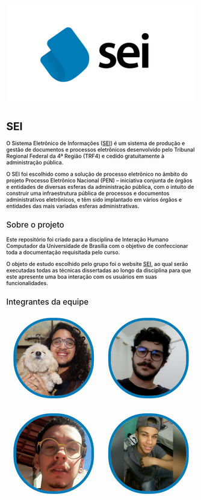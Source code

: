 <img src="./assets/images/word_mark.png" alt="SEI">

# SEI

O Sistema Eletrônico de Informações ([SEI](https://sei.df.gov.br/sip/login.php?sigla_orgao_sistema=GDF&sigla_sistema=SEI)) é um sistema de produção e gestão de documentos e processos eletrônicos desenvolvido pelo Tribunal Regional Federal da 4ª Região (TRF4) e cedido gratuitamente à administração pública.

O SEI foi escolhido como a solução de processo eletrônico no âmbito do projeto Processo Eletrônico Nacional (PEN) – iniciativa conjunta de órgãos e entidades de diversas esferas da administração pública, com o intuito de construir uma infraestrutura pública de processos e documentos administrativos eletrônicos, e têm sido implantado em vários órgãos e entidades das mais variadas esferas administrativas.

## Sobre o projeto

Este repositório foi criado para a disciplina de Interação Humano Computador da Universidade de Brasília com o objetivo de confeccionar toda a documentação requisitada pelo curso.

O objeto de estudo escolhido pelo grupo foi o website [SEI](https://sei.df.gov.br/sip/login.php?sigla_orgao_sistema=GDF&sigla_sistema=SEI), ao qual serão executadas todas as técnicas dissertadas ao longo da disciplina para que este apresente uma boa interação com os usuários em suas funcionalidades.

## Integrantes da equipe

  <div class="members">
    <div class="member" >
      <img src="./assets/images/members/Hugo.jpeg" alt="Hugo" >
      <p>
        Hugo Sobral</br>18/0018604
      </p>
    </div>
    <div class="member">
      <img src="./assets/images/members/Joao.jpg" alt="João">
      <p>João Zarbiélli</br>17/0146251<p>
    </div>
  </div>
  <div class="members line2">
    <div class="member">
      <img src="./assets/images/members/Leonardo.jpg" alt="Leonardo">
      <p>Leonardo Gomes</br>18/0021974<p>
    </div>
    <div class="member">
      <img src="./assets/images/members/Victor.jpg" alt="member name">
      <p>Victor Jorge</br>18/0055241<p>
    </div>
  </div>
</div>

<style>
  .members {
    display: flex;
    justify-content: space-around;
    margin-top: 20px;
  }
  .member img{
    position: relative;
    width: 200px;
    opacity: 1;
    border-style: solid;
    border-radius: 100px;
    border-width: 7px; 
    border-color: rgba(0,124,185);
    z-index: 3;
    transition: opacity 0.5s !important;
  }
  .member img:hover{
    opacity: 0.5;
    z-index: 1;
    border-color: rgba(242, 183, 5)
  }
  
 .member{
   margin: 10px;
   display: flex;
   justify-content: center;
   align-items: center;
  }
 
 .member p{
    font-size: 14px;
    position: absolute;
    z-index: 2;
    font-weight: bold;
    text-indent: 0 !important;
    text-align: center;
  }

  .member p:hover{
      cursor: default;
  }

  h2, p {
    font-weight: 500;
  }

  h3 {
    font-weight: bold;
  }
</style>

